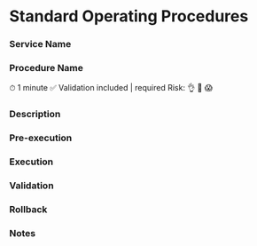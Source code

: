 # Standard Operating Procedures

### Service Name

### Procedure Name


⏱ 1 minute 
✅ Validation included | required
Risk:  👌  🤷‍  😱 

### Description

### Pre-execution

### Execution 

### Validation

### Rollback

### Notes
